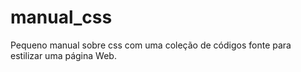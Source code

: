 # manual_css
 Pequeno manual sobre css com uma coleção de códigos fonte para estilizar uma página Web.
